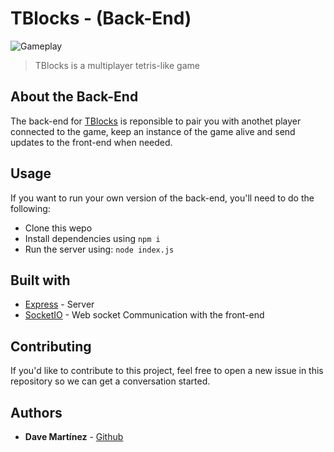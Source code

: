 # TBlocks - (Back-End)

![Gameplay](http://tblocks.s3-website.eu-west-3.amazonaws.com/images/gameplay.PNG)

> TBlocks is a multiplayer tetris-like game

## About the Back-End

The back-end for [TBlocks](https://github.com/dkm-coder/tblocks-front-end) is
reponsible to pair you with anothet player connected to the game, keep an
instance of the game alive and send updates to the front-end when needed.

## Usage

If you want to run your own version of the back-end, you'll need to do the
following:

* Clone this wepo
* Install dependencies using `npm i`
* Run the server using: `node index.js`

## Built with

* [Express](https://expressjs.com) - Server
* [SocketIO](https://socket.io) - Web socket Communication with the front-end

## Contributing

If you'd like to contribute to this project, feel free to open a new issue in
this repository so we can get a conversation started.

## Authors

* **Dave Martínez** - [Github](https://github.com/dkm-coder)